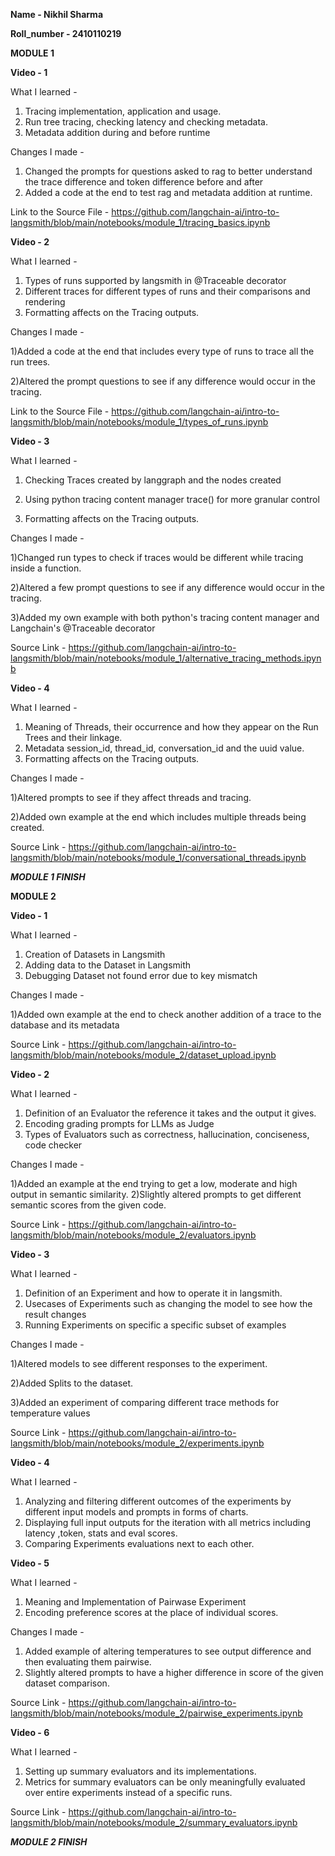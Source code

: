 

**Name - Nikhil Sharma**

**Roll_number - 2410110219**







**MODULE 1**

**Video - 1**

What I learned -

1) Tracing implementation, application and usage.
2) Run tree tracing, checking latency and checking metadata.
3) Metadata addition during and before runtime

Changes I made -

1) Changed the prompts for questions asked to rag to better understand the trace difference and token difference before and after
2) Added a code at the end to test rag and metadata addition at runtime.

Link to the Source File - https://github.com/langchain-ai/intro-to-langsmith/blob/main/notebooks/module_1/tracing_basics.ipynb



**Video - 2**

What I learned - 

1) Types of runs supported by langsmith in @Traceable decorator
2) Different traces for different types of runs and their comparisons and rendering
3) Formatting affects on the Tracing outputs.

Changes I made -

1)Added a code at the end that includes every type of runs to trace all the run trees.

2)Altered the prompt questions to see if any difference would occur in the tracing.

Link to the Source File - https://github.com/langchain-ai/intro-to-langsmith/blob/main/notebooks/module_1/types_of_runs.ipynb



**Video - 3**

What I learned - 

1) Checking Traces created by langgraph and the nodes created
   
2) Using python tracing content manager trace() for more granular control
   
3) Formatting affects on the Tracing outputs.

Changes I made -

1)Changed run types to check if traces would be different while tracing inside a function.

2)Altered a few prompt questions to see if any difference would occur in the tracing.

3)Added my own example with both python's tracing content manager and Langchain's @Traceable decorator


Source Link - https://github.com/langchain-ai/intro-to-langsmith/blob/main/notebooks/module_1/alternative_tracing_methods.ipynb


**Video - 4**

What I learned - 

1) Meaning of Threads, their occurrence and how they appear on the Run Trees and their linkage.
2) Metadata session_id, thread_id, conversation_id and the uuid value.
3) Formatting affects on the Tracing outputs.

Changes I made -

1)Altered prompts to see if they affect threads and tracing.

2)Added own example at the end which includes multiple threads being created.


Source Link - https://github.com/langchain-ai/intro-to-langsmith/blob/main/notebooks/module_1/conversational_threads.ipynb

***MODULE 1 FINISH***





**MODULE 2**

**Video - 1**

What I learned - 

1) Creation of Datasets in Langsmith
2) Adding data to the Dataset in Langsmith
3) Debugging Dataset not found error due to key mismatch

Changes I made -

1)Added own example at the end to check another addition of a trace to the database and its metadata


Source Link - https://github.com/langchain-ai/intro-to-langsmith/blob/main/notebooks/module_2/dataset_upload.ipynb


**Video - 2**

What I learned - 

1) Definition of an Evaluator the reference it takes and the output it gives.
2) Encoding grading prompts for LLMs as Judge
3) Types of Evaluators such as correctness, hallucination, conciseness, code checker 

Changes I made -

1)Added an example at the end trying to get a low, moderate and high output in semantic similarity.
2)Slightly altered prompts to get different semantic scores from the given code.


Source Link - https://github.com/langchain-ai/intro-to-langsmith/blob/main/notebooks/module_2/evaluators.ipynb


**Video - 3**

What I learned - 

1) Definition of an Experiment and how to operate it in langsmith.
2) Usecases of Experiments such as changing the model to see how the result changes
3) Running Experiments on specific a specific subset of examples

Changes I made -

1)Altered models to see different responses to the experiment.

2)Added Splits to the dataset.

3)Added an experiment of comparing different trace methods for temperature values


Source Link - https://github.com/langchain-ai/intro-to-langsmith/blob/main/notebooks/module_2/experiments.ipynb


**Video - 4**

What I learned - 

1) Analyzing and filtering different outcomes of the experiments by different input models and prompts in forms of charts.
2) Displaying full input outputs for the iteration with all metrics including latency ,token, stats and eval scores.
3) Comparing Experiments evaluations next to each other.


**Video - 5** 

What I learned - 

1) Meaning and Implementation of Pairwase Experiment
2) Encoding preference scores at the place of individual scores.

Changes I made -

1) Added example of altering temperatures to see output difference and then evaluating them pairwise.
2) Slightly altered prompts to have a higher difference in score of the given dataset comparison.


Source Link - https://github.com/langchain-ai/intro-to-langsmith/blob/main/notebooks/module_2/pairwise_experiments.ipynb


**Video - 6**

What I learned - 

1) Setting up summary evaluators and its implementations.
2) Metrics for summary evaluators can be only meaningfully evaluated over entire experiments instead of a specific runs.


Source Link - https://github.com/langchain-ai/intro-to-langsmith/blob/main/notebooks/module_2/summary_evaluators.ipynb


***MODULE 2 FINISH***




